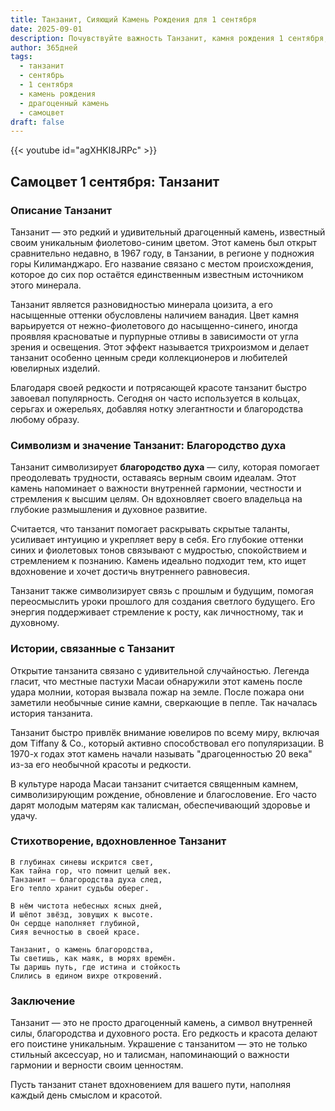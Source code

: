 ```yaml
---
title: Танзанит, Сияющий Камень Рождения для 1 сентября
date: 2025-09-01
description: Почувствуйте важность Танзанит, камня рождения 1 сентября, который символизирует Благородство духа. Пусть его красота и значение осветят ваш день.
author: 365дней
tags:
  - танзанит
  - сентябрь
  - 1 сентября
  - камень рождения
  - драгоценный камень
  - самоцвет
draft: false
---
```


{{< youtube id="agXHKI8JRPc" >}}


## Самоцвет 1 сентября: Танзанит

### Описание Танзанит

Танзанит — это редкий и удивительный драгоценный камень, известный своим уникальным фиолетово-синим цветом. Этот камень был открыт сравнительно недавно, в 1967 году, в Танзании, в регионе у подножия горы Килиманджаро. Его название связано с местом происхождения, которое до сих пор остаётся единственным известным источником этого минерала.

Танзанит является разновидностью минерала цоизита, а его насыщенные оттенки обусловлены наличием ванадия. Цвет камня варьируется от нежно-фиолетового до насыщенно-синего, иногда проявляя красноватые и пурпурные отливы в зависимости от угла зрения и освещения. Этот эффект называется трихроизмом и делает танзанит особенно ценным среди коллекционеров и любителей ювелирных изделий.

Благодаря своей редкости и потрясающей красоте танзанит быстро завоевал популярность. Сегодня он часто используется в кольцах, серьгах и ожерельях, добавляя нотку элегантности и благородства любому образу.

### Символизм и значение Танзанит: Благородство духа

Танзанит символизирует **благородство духа** — силу, которая помогает преодолевать трудности, оставаясь верным своим идеалам. Этот камень напоминает о важности внутренней гармонии, честности и стремления к высшим целям. Он вдохновляет своего владельца на глубокие размышления и духовное развитие.

Считается, что танзанит помогает раскрывать скрытые таланты, усиливает интуицию и укрепляет веру в себя. Его глубокие оттенки синих и фиолетовых тонов связывают с мудростью, спокойствием и стремлением к познанию. Камень идеально подходит тем, кто ищет вдохновение и хочет достичь внутреннего равновесия.

Танзанит также символизирует связь с прошлым и будущим, помогая переосмыслить уроки прошлого для создания светлого будущего. Его энергия поддерживает стремление к росту, как личностному, так и духовному.

### Истории, связанные с Танзанит

Открытие танзанита связано с удивительной случайностью. Легенда гласит, что местные пастухи Масаи обнаружили этот камень после удара молнии, которая вызвала пожар на земле. После пожара они заметили необычные синие камни, сверкающие в пепле. Так началась история танзанита.

Танзанит быстро привлёк внимание ювелиров по всему миру, включая дом Tiffany & Co., который активно способствовал его популяризации. В 1970-х годах этот камень начали называть "драгоценностью 20 века" из-за его необычной красоты и редкости.

В культуре народа Масаи танзанит считается священным камнем, символизирующим рождение, обновление и благословение. Его часто дарят молодым матерям как талисман, обеспечивающий здоровье и удачу.

### Стихотворение, вдохновленное Танзанит

```
В глубинах синевы искрится свет,  
Как тайна гор, что помнит целый век.  
Танзанит — благородства духа след,  
Его тепло хранит судьбы оберег.

В нём чистота небесных ясных дней,  
И шёпот звёзд, зовущих к высоте.  
Он сердце наполняет глубиной,  
Сияя вечностью в своей красе.

Танзанит, о камень благородства,  
Ты светишь, как маяк, в морях времён.  
Ты даришь путь, где истина и стойкость  
Слились в едином вихре откровений.
```

### Заключение

Танзанит — это не просто драгоценный камень, а символ внутренней силы, благородства и духовного роста. Его редкость и красота делают его поистине уникальным. Украшение с танзанитом — это не только стильный аксессуар, но и талисман, напоминающий о важности гармонии и верности своим ценностям.

Пусть танзанит станет вдохновением для вашего пути, наполняя каждый день смыслом и красотой.
